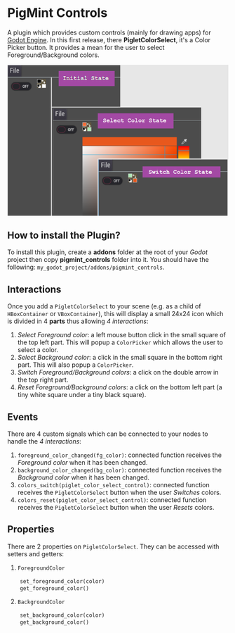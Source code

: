 # PigMint Controls
A plugin which provides custom controls (mainly for drawing apps) for [Godot Engine](https://godotengine.org/). In this first release, there **PigletColorSelect**, it's a Color Picker button. 
It provides a mean for the user to select Foreground/Background colors.

![PigMint Controls](./buttons/ColorSelect/Piglet_Color_Select_Screenshot.png)

## How to install the Plugin?
To install this plugin, create a **addons** folder at the root of your *Godot* project then copy **pigmint_controls** folder into it.
You should have the following: `my_godot_project/addons/pigmint_controls`.

## Interactions
Once you add a `PigletColorSelect` to your scene (e.g. as a child of `HBoxContainer` or `VBoxContainer`), this will display a small 24x24 icon which is divided in 4 **parts** thus allowing *4 interactions*:
1. *Select Foreground color*: a left mouse button click in the small square of the top left part. This will popup a `ColorPicker` which allows the user to select a color.
2. *Select Background color*: a click in the small square in the bottom right part. This will also popup a `ColorPicker`.
3. *Switch Foreground/Background colors*: a click on the double arrow in the top right part.
4. *Reset Foreground/Background colors*: a click on the bottom left part (a tiny white square under a tiny black square).

## Events
There are 4 custom signals which can be connected to your nodes to handle the *4 interactions*:
1. `foreground_color_changed(fg_color)`: connected function receives the *Foreground color* when it has been changed.
2. `background_color_changed(bg_color)`: connected function receives the *Background color* when it has been changed.
3. `colors_switch(piglet_color_select_control)`: connected function receives the `PigletColorSelect` button when the user *Switches* colors.
4. `colors_reset(piglet_color_select_control)`: connected function receives the `PigletColorSelect` button when the user *Resets* colors.

## Properties
There are 2 properties on `PigletColorSelect`. They can be accessed with setters and getters:
1. `ForegroundColor`
```
	set_foreground_color(color)
	get_foreground_color()
```
2. `BackgroundColor`	
```
	set_background_color(color)
	get_background_color()
```
